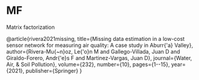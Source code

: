 # MF
Matrix factorization



@article{rivera2021missing,
  title={Missing data estimation in a low-cost sensor network for measuring air quality: A case study in Aburr{\'a} Valley},
  author={Rivera-Mu{\~n}oz, Le{\'o}n M and Gallego-Villada, Juan D and Giraldo-Forero, Andr{\'e}s F and Martinez-Vargas, Juan D},
  journal={Water, Air, \& Soil Pollution},
  volume={232},
  number={10},
  pages={1--15},
  year={2021},
  publisher={Springer}
}

